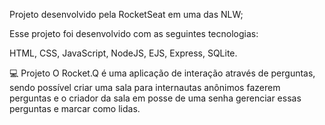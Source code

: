 Projeto desenvolvido pela RocketSeat em uma das NLW;

Esse projeto foi desenvolvido com as seguintes tecnologias:

HTML, 
CSS, 
JavaScript, 
NodeJS, 
EJS, 
Express, 
SQLite.
 
💻 Projeto 
O Rocket.Q é uma aplicação de interação através de perguntas, sendo possível criar uma sala para internautas anônimos fazerem perguntas e o criador da sala em posse de uma senha gerenciar essas perguntas e marcar como lidas.
